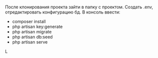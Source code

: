 
После клонирования проекта зайти в папку с проектом. Создать .env, отредактировать конфигурацию бд. В консоль ввести:

- composer install
- php artisan key:generate
- php artisan migrate
- php artisan db:seed
- php artisan serve

L
